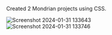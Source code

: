 Created 2 Mondrian projects using CSS.

![Screenshot 2024-01-31 133643](https://github.com/Maxmedcodes/Css-mondrain-project/assets/70708155/d13e2434-7721-4fb1-a1b5-69a9d9e21038)
<br>
![Screenshot 2024-01-31 133746](https://github.com/Maxmedcodes/Css-mondrain-project/assets/70708155/5937be71-a4ce-4767-bed8-435296be5a12)
